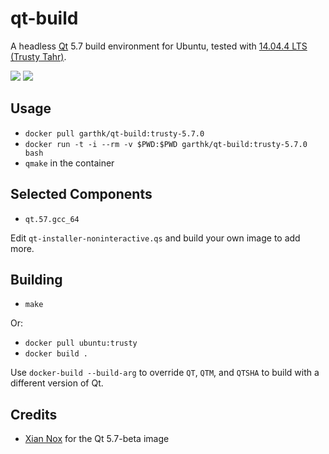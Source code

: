 # qt-build

A headless [Qt] 5.7 build environment for Ubuntu, tested with
[14.04.4 LTS (Trusty Tahr)][trusty].

[![](https://images.microbadger.com/badges/image/garthk/qt-build.svg)](https://microbadger.com/images/garthk/qt-build "Get your own image badge on microbadger.com")
[![](https://images.microbadger.com/badges/version/garthk/qt-build.svg)](https://microbadger.com/images/garthk/qt-build "Get your own version badge on microbadger.com")

## Usage

* `docker pull garthk/qt-build:trusty-5.7.0`
* `docker run -t -i --rm -v $PWD:$PWD garthk/qt-build:trusty-5.7.0 bash`
* `qmake` in the container

## Selected Components

* `qt.57.gcc_64`

Edit `qt-installer-noninteractive.qs` and build your own image to add more.

## Building

* `make`

Or:

* `docker pull ubuntu:trusty`
* `docker build .`

Use `docker-build --build-arg` to override `QT`, `QTM`, and `QTSHA` to build
with a different version of Qt.

## Credits

* [Xian Nox][xiannox] for the Qt 5.7-beta image

[Qt]: https://www.qt.io
[trusty]: http://releases.ubuntu.com/14.04/
[xiannox]: https://hub.docker.com/u/xiannox
